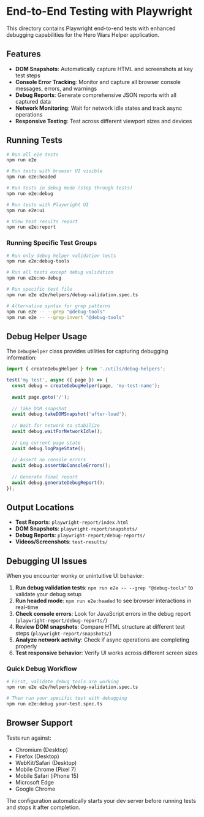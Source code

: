 # End-to-End Testing with Playwright

This directory contains Playwright end-to-end tests with enhanced debugging capabilities for the Hero Wars Helper application.

## Features

- **DOM Snapshots**: Automatically capture HTML and screenshots at key test steps
- **Console Error Tracking**: Monitor and capture all browser console messages, errors, and warnings
- **Debug Reports**: Generate comprehensive JSON reports with all captured data
- **Network Monitoring**: Wait for network idle states and track async operations
- **Responsive Testing**: Test across different viewport sizes and devices

## Running Tests

```bash
# Run all e2e tests
npm run e2e

# Run tests with browser UI visible
npm run e2e:headed

# Run tests in debug mode (step through tests)
npm run e2e:debug

# Run tests with Playwright UI
npm run e2e:ui

# View test results report
npm run e2e:report
```

### Running Specific Test Groups

```bash
# Run only debug helper validation tests
npm run e2e:debug-tools

# Run all tests except debug validation
npm run e2e:no-debug

# Run specific test file
npm run e2e e2e/helpers/debug-validation.spec.ts

# Alternative syntax for grep patterns
npm run e2e -- --grep "@debug-tools"
npm run e2e -- --grep-invert "@debug-tools"
```

## Debug Helper Usage

The `DebugHelper` class provides utilities for capturing debugging information:

```typescript
import { createDebugHelper } from './utils/debug-helpers';

test('my test', async ({ page }) => {
  const debug = createDebugHelper(page, 'my-test-name');
  
  await page.goto('/');
  
  // Take DOM snapshot
  await debug.takeDOMSnapshot('after-load');
  
  // Wait for network to stabilize
  await debug.waitForNetworkIdle();
  
  // Log current page state
  await debug.logPageState();
  
  // Assert no console errors
  await debug.assertNoConsoleErrors();
  
  // Generate final report
  await debug.generateDebugReport();
});
```

## Output Locations

- **Test Reports**: `playwright-report/index.html`
- **DOM Snapshots**: `playwright-report/snapshots/`
- **Debug Reports**: `playwright-report/debug-reports/`
- **Videos/Screenshots**: `test-results/`

## Debugging UI Issues

When you encounter wonky or unintuitive UI behavior:

1. **Run debug validation tests**: `npm run e2e -- --grep "@debug-tools"` to validate your debug setup
2. **Run headed mode**: `npm run e2e:headed` to see browser interactions in real-time
3. **Check console errors**: Look for JavaScript errors in the debug report (`playwright-report/debug-reports/`)
4. **Review DOM snapshots**: Compare HTML structure at different test steps (`playwright-report/snapshots/`)
5. **Analyze network activity**: Check if async operations are completing properly
6. **Test responsive behavior**: Verify UI works across different screen sizes

### Quick Debug Workflow
```bash
# First, validate debug tools are working
npm run e2e e2e/helpers/debug-validation.spec.ts

# Then run your specific test with debugging
npm run e2e:debug your-test.spec.ts
```

## Browser Support

Tests run against:
- Chromium (Desktop)
- Firefox (Desktop) 
- WebKit/Safari (Desktop)
- Mobile Chrome (Pixel 7)
- Mobile Safari (iPhone 15)
- Microsoft Edge
- Google Chrome

The configuration automatically starts your dev server before running tests and stops it after completion.